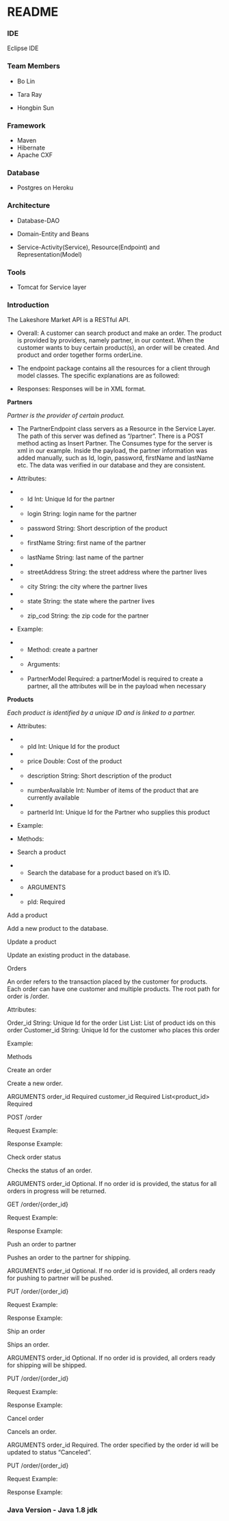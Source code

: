 # README #



### IDE ###

Eclipse IDE

### Team Members ###

* Bo Lin

* Tara Ray

* Hongbin Sun


### Framework ###

* Maven 
* Hibernate
* Apache CXF

### Database ###
* Postgres on Heroku

### Architecture ###

* Database-DAO

* Domain-Entity and Beans

* Service-Activity(Service), Resource(Endpoint) and Representation(Model)

### Tools ###
* Tomcat for Service layer

### Introduction ###

The Lakeshore Market API is a RESTful API. 


* Overall: A customer can search product and make an order. The product is provided by providers, namely partner, in our context. When the customer wants to buy certain product(s), an order will be created. And product and order together forms orderLine. 


* The endpoint package contains all the resources for a client through model classes. The specific explanations are as followed: 


* Responses: Responses will be in XML format.


**Partners**


*Partner is the provider of certain product.* 


* The PartnerEndpoint class servers as a Resource in the Service Layer. The path of this server was defined as “/partner”. There is a POST method acting as Insert Partner. The Consumes type for the server is xml in our example. Inside the payload, the partner information was added manually, such as Id, login, password, firstName and lastName etc. The data was verified in our database and they are consistent. 


* Attributes: 

* * Id  Int: Unique Id for the partner
* * login String: login name for the partner
* * password String: Short description of the product
* * firstName String: first name of the partner
* * lastName String: last name of the partner
* * streetAddress String: the street address where the partner lives
* * city String: the city where the partner lives
* * state String: the state where the partner lives
* * zip_cod String: the zip code for the partner

* Example:
* * Method: create a partner
* * Arguments: 
* * PartnerModel Required: a partnerModel is required to create a partner, all the attributes will be in the payload when necessary



**Products**

*Each product is identified by a unique ID and is linked to a partner.*


* Attributes: 


* * pId   Int: Unique Id for the product 
* * price  Double: Cost of the product
* * description String: Short description of the product
* * numberAvailable  Int: Number of items of the product that are currently available
* * partnerId  Int: Unique Id for the Partner who supplies this product


* Example:

*  Methods:

* Search a product

* * Search the database for a product based on it’s ID.


* * ARGUMENTS

* * pId: Required


Add a product

Add a new product to the database.


Update a product


Update an existing product in the database.


Orders


An order refers to the transaction placed by the customer for products. Each order can have one customer and multiple products. The root path for order is /order.


Attributes: 


Order_id
String: Unique Id for the order 
List<ProductIds>
List<Integer>: List of product ids on this order
Customer_id
String: Unique Id for the customer who places this order


Example:


Methods


Create an order


Create a new order.
 
ARGUMENTS
order_id
Required
customer_id
Required
List<product_id>
Required


POST /order


Request Example:


Response Example: 




Check order status


Checks the status of an order. 


ARGUMENTS
order_id
Optional. If no order id is provided, the status for all orders in progress will be returned. 


GET /order/{order_id}


Request Example:


Response Example: 


Push an order to partner


Pushes an order to the partner for shipping. 


ARGUMENTS
order_id
Optional. If no order id is provided, all orders ready for pushing to partner will be pushed.


PUT /order/{order_id}


Request Example:


Response Example: 




Ship an order


Ships an order. 


ARGUMENTS
order_id
Optional. If no order id is provided, all orders ready for shipping will be shipped.


PUT /order/{order_id}


Request Example:


Response Example: 




Cancel order


Cancels an order. 


ARGUMENTS
order_id
Required. The order specified by the order id will be updated to status “Canceled”.


PUT /order/{order_id}


Request Example:


Response Example: 

### Java Version - Java 1.8 jdk ###